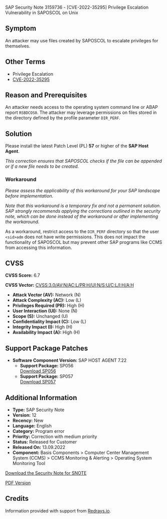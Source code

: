 SAP Security Note 3159736 - [CVE-2022-35295] Privilege Escalation Vulnerability in SAPOSCOL on Unix

## Symptom

An attacker may use files created by SAPOSCOL to escalate privileges for themselves.

## Other Terms

- Privilege Escalation
- [CVE-2022-35295](https://cve.mitre.org/cgi-bin/cvename.cgi?name=CVE-2022-35295)

## Reason and Prerequisites

An attacker needs access to the operating system command line or ABAP report `RSBDCOS0`. The attacker may leverage permissions on files stored in the directory defined by the profile parameter `DIR_PERF`.

## Solution

Please install the latest Patch Level (PL) **57** or higher of the **SAP Host Agent**.

*This correction ensures that SAPOSCOL checks if the file can be appended or if a new file needs to be created.*

### Workaround

*Please assess the applicability of this workaround for your SAP landscape before implementation.*

*Note that this workaround is a temporary fix and not a permanent solution. SAP strongly recommends applying the corrections outlined in the security note, which can be done instead of the workaround or after implementing the workaround.*

As a workaround, restrict access to the `DIR_PERF` directory so that the user `<sid>adm` does not have write permissions. This does not impact the functionality of SAPOSCOL but may prevent other SAP programs like CCMS from accessing this information.

## CVSS

**CVSS Score:** 6.7

**CVSS Vector:** [CVSS:3.0/AV:N/AC:L/PR:H/UI:N/S:U/C:L/I:H/A:H](https://nvd.nist.gov/vuln-metrics/cvss/v3-calculator?vector=CVSS:3.0/AV:N/AC:L/PR:H/UI:N/S:U/C:L/I:H/A:H)

- **Attack Vector (AV):** Network (N)
- **Attack Complexity (AC):** Low (L)
- **Privileges Required (PR):** High (H)
- **User Interaction (UI):** None (N)
- **Scope (S):** Unchanged (U)
- **Confidentiality Impact (C):** Low (L)
- **Integrity Impact (I):** High (H)
- **Availability Impact (A):** High (H)

## Support Package Patches

- **Software Component Version:** SAP HOST AGENT 7.22
  - **Support Package:** SP056  
    [Download SP056](https://userapps.support.sap.com/sap/support/swdc/notes?cvnr=73554900100200011934&support_package=SP056&patch_level=000056)
  - **Support Package:** SP057  
    [Download SP057](https://userapps.support.sap.com/sap/support/swdc/notes?cvnr=73554900100200011934&support_package=SP057&patch_level=000057)

## Additional Information

- **Type:** SAP Security Note
- **Version:** 12
- **Recency:** New
- **Language:** English
- **Category:** Program error
- **Priority:** Correction with medium priority
- **Status:** Released for Customer
- **Released On:** 13.09.2022
- **Component:** Basis Components > Computer Center Management System (CCMS) > CCMS Monitoring & Alerting > Operating System Monitoring Tool

[Download the Security Note for SNOTE](https://notesdownloads.sap.com/note/0040000001203612022)

[PDF Version](https://userapps.support.sap.com/sap/support/sfm/notes/print/0003159736?language=en-US&token=618199BD156929F92EA3CD3895F03EE4)

## Credits

Information provided with support from [Redrays.io](https://redrays.io).